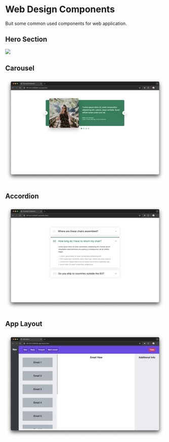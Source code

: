 # Web Design Components

Buit some common used components for web application.

## Hero Section

![](result/hero-section.png)

## Carousel

![](result/carousel.png)

## Accordion

![](result/accordion.png)

## App Layout

![](result/app-layout.png)
